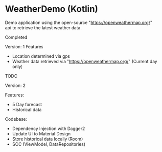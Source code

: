 # WeatherDemo (Kotlin)

Demo application using the open-source "https://openweathermap.org/" api to retrieve the latest weather data.

Completed

Version: 1
Features
* Location determined via gps
* Weather data retrieved via "https://openweathermap.org/" (Current day only)

TODO

Version: 2

Features:
* 5 Day forecast
* Historical data

Codebase:
* Dependency Injection with Dagger2
* Update UI to Material Design
* Store historical data locally (Room)
* SOC (ViewModel, DataRepositories)
